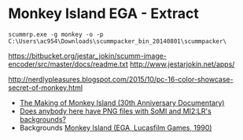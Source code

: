 Monkey Island EGA - Extract
===========================

```
scummrp.exe -g monkey -o -p C:\Users\ac954\Downloads\scummpacker_bin_20140801\scummpacker\
```

https://bitbucket.org/jestar_jokin/scumm-image-encoder/src/master/docs/readme.txt
http://www.jestarjokin.net/apps/


http://nerdlypleasures.blogspot.com/2015/10/pc-16-color-showcase-secret-of-monkey.html



* [The Making of Monkey Island (30th Anniversary Documentary)](https://www.youtube.com/watch?v=xgqEneDNQto)
* [Does anybody here have PNG files with SoMI and MI2:LR's backgrounds?](https://www.reddit.com/r/MonkeyIsland/comments/n1uycb/does_anybody_here_have_png_files_with_somi_and/)
* Backgrounds [Monkey Island (EGA, Lucasfilm Games, 1990)](https://imgur.com/gallery/Hl7Bm)
